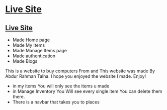 # [Live Site](https://omnigaming-75275.web.app/)
## [Live Site](httpsomnigamingwww.google.com)


* Made Home page
* Made My Items
* Made Manage Items page
* Made authentication
* Made Blogs

This is a website to buy computers From and This website was made By Abdur Rahman Talha. I hope you enjoyed the website I made. Enjoy!

* in my items You will only see the items u made 
* in Manage Inventory You Will see every single item You can delete them there.
* There is a navbar that takes you to places 